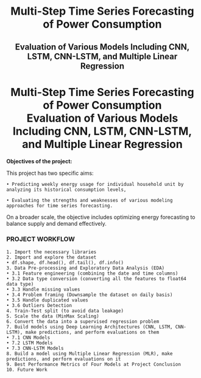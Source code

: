 <h1 align="center"><strong>Multi-Step Time Series Forecasting of Power Consumption</strong></h1>
<h2 align="center"><strong>Evaluation of Various Models Including CNN, LSTM, CNN-LSTM, and Multiple Linear Regression</strong></h2>


<h1 align="center"><strong>Multi-Step Time Series Forecasting of Power Consumption<br>Evaluation of Various Models Including CNN, LSTM, CNN-LSTM, and Multiple Linear Regression</strong></h1>


**Objectives of the project:**

This project has two specific aims:

    • Predicting weekly energy usage for individual household unit by analyzing its historical consumption levels,
    
    • Evaluating the strengths and weaknesses of various modeling approaches for time series forecasting.
    
On a broader scale, the objective includes optimizing energy forecasting to balance supply and demand effectively.

### **PROJECT WORKFLOW**
    1. Import the necessary libraries
    2. Import and explore the dataset
    • df.shape, df.head(), df.tail(), df.info()
    3. Data Pre-processing and Exploratory Data Analysis (EDA)
    • 3.1 Feature engineering (combining the date and time columns)
    • 3.2 Data type conversion (converting all the features to float64 data type)
    • 3.3 Handle missing values
    • 3.4 Problem framing (Downsample the dataset on daily basis)
    • 3.5 Handle duplicated values
    • 3.6 Outliers Detection
    4. Train-Test split (to avoid data leakage)
    5. Scale the data (MinMax Scaling)
    6. Convert the data into a supervised regression problem
    7. Build models using Deep Learning Architectures (CNN, LSTM, CNN-LSTM), make predictions, and perform evaluations on them
    • 7.1 CNN Models
    • 7.2 LSTM Models
    • 7.3 CNN-LSTM Models
    8. Build a model using Multiple Linear Regression (MLR), make predictions, and perform evaluations on it
    9. Best Performance Metrics of Four Models at Project Conclusion
    10. Future Work
